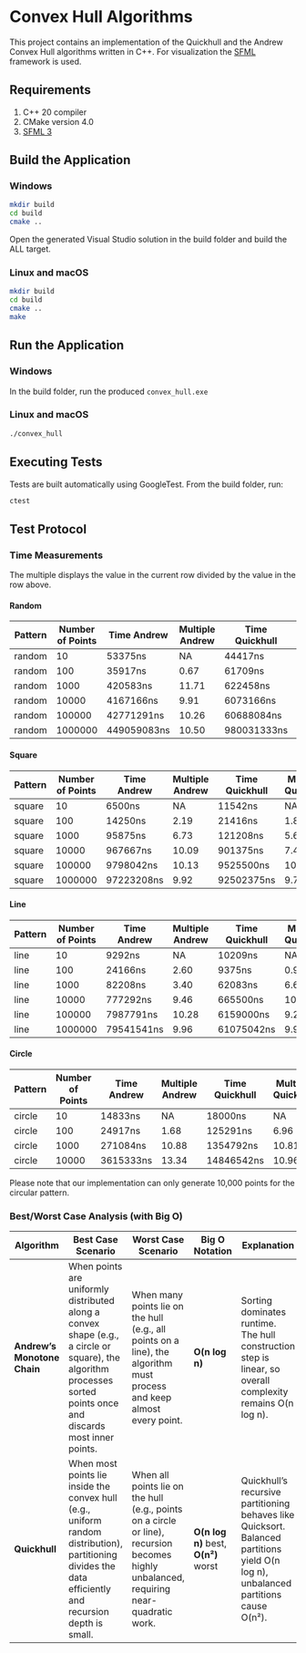 # Convex Hull Algorithms
This project contains an implementation of the Quickhull and the Andrew Convex Hull algorithms written in C++.
For visualization the [SFML](https://www.sfml-dev.org/) framework is used.

## Requirements
1. C++ 20 compiler
2. CMake version 4.0
3. [SFML 3](https://www.sfml-dev.org/download/sfml/3.0.2/)

## Build the Application
### Windows
```bash
mkdir build
cd build
cmake ..
```
Open the generated Visual Studio solution in the build folder and build the ALL target.

### Linux and macOS
```bash
mkdir build
cd build
cmake ..
make
```

## Run the Application
### Windows
In the build folder, run the produced `convex_hull.exe`

### Linux and macOS
```bash
./convex_hull
```

## Executing Tests
Tests are built automatically using GoogleTest.
From the build folder, run:
```bash
ctest
```

## Test Protocol
### Time Measurements

The multiple displays the value in the current row divided by the value in the row above.

#### Random
Pattern | Number of Points | Time Andrew | Multiple Andrew | Time Quickhull | Multiple Quickhull
---|---|---|---|---|---
random | 10 | 53375ns | NA | 44417ns | NA
random | 100 | 35917ns | 0.67 | 61709ns | 1.39
random | 1000 | 420583ns | 11.71 | 622458ns | 10.09
random | 10000 | 4167166ns | 9.91 | 6073166ns | 9.76
random | 100000 | 42771291ns | 10.26 | 60688084ns | 9.99
random | 1000000 | 449059083ns | 10.50 | 980031333ns | 16.15

#### Square
Pattern | Number of Points | Time Andrew | Multiple Andrew | Time Quickhull | Multiple Quickhull
---|---|---|---|---|---
square | 10 | 6500ns | NA | 11542ns | NA
square | 100 | 14250ns | 2.19 | 21416ns | 1.86
square | 1000 | 95875ns | 6.73 | 121208ns | 5.66
square | 10000 | 967667ns | 10.09 | 901375ns | 7.44
square | 100000 | 9798042ns | 10.13 | 9525500ns | 10.57
square | 1000000 | 97223208ns | 9.92 | 92502375ns | 9.71

#### Line
Pattern | Number of Points | Time Andrew | Multiple Andrew | Time Quickhull | Multiple Quickhull
---|---|---|---|---|---
line | 10 | 9292ns | NA | 10209ns | NA
line | 100 | 24166ns | 2.60 | 9375ns | 0.92
line | 1000 | 82208ns | 3.40 | 62083ns | 6.62
line | 10000 | 777292ns | 9.46 | 665500ns | 10.72
line | 100000 | 7987791ns | 10.28 | 6159000ns | 9.25
line | 1000000 | 79541541ns | 9.96 | 61075042ns | 9.92

#### Circle
Pattern | Number of Points | Time Andrew | Multiple Andrew | Time Quickhull | Multiple Quickhull
---|---|---|---|---|---
circle | 10 | 14833ns | NA | 18000ns | NA
circle | 100 | 24917ns | 1.68 | 125291ns | 6.96
circle | 1000 | 271084ns | 10.88 | 1354792ns | 10.81
circle | 10000 | 3615333ns | 13.34 | 14846542ns | 10.96

Please note that our implementation can only generate 10,000 points for the circular pattern.

### Best/Worst Case Analysis (with Big O)
Algorithm                   | Best Case Scenario                                                                                                                                                | Worst Case Scenario                                                                                                                     | Big O Notation                       | Explanation                                                                                                                        
--------------------------- | ----------------------------------------------------------------------------------------------------------------------------------------------------------------- | --------------------------------------------------------------------------------------------------------------------------------------- | ------------------------------------ | -----------------------------------------------------------------------------------------------------------------------------------
**Andrew’s Monotone Chain** | When points are uniformly distributed along a convex shape (e.g., a circle or square), the algorithm processes sorted points once and discards most inner points. | When many points lie on the hull (e.g., all points on a line), the algorithm must process and keep almost every point.                  | **O(n log n)**                       | Sorting dominates runtime. The hull construction step is linear, so overall complexity remains O(n log n).                         
**Quickhull**               | When most points lie inside the convex hull (e.g., uniform random distribution), partitioning divides the data efficiently and recursion depth is small.          | When all points lie on the hull (e.g., points on a circle or line), recursion becomes highly unbalanced, requiring near-quadratic work. | **O(n log n)** best, **O(n²)** worst | Quickhull’s recursive partitioning behaves like Quicksort. Balanced partitions yield O(n log n), unbalanced partitions cause O(n²).
